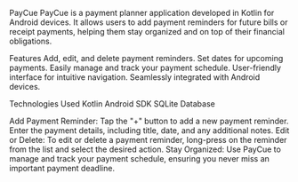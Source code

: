PayCue
PayCue is a payment planner application developed in Kotlin for Android devices. It allows users to add payment reminders for future bills or receipt payments, helping them stay organized and on top of their financial obligations.

Features
Add, edit, and delete payment reminders.
Set dates for upcoming payments.
Easily manage and track your payment schedule.
User-friendly interface for intuitive navigation.
Seamlessly integrated with Android devices.

Technologies Used
Kotlin
Android SDK
SQLite Database

Add Payment Reminder: Tap the "+" button to add a new payment reminder. Enter the payment details, including title, date, and any additional notes.
Edit or Delete: To edit or delete a payment reminder, long-press on the reminder from the list and select the desired action.
Stay Organized: Use PayCue to manage and track your payment schedule, ensuring you never miss an important payment deadline.

